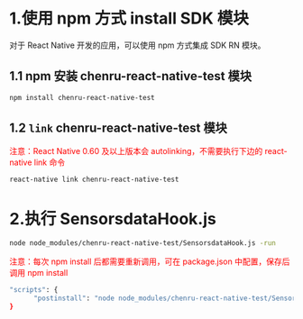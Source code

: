 # 1.使用 npm 方式 install  SDK 模块

对于 React Native 开发的应用，可以使用 npm 方式集成 SDK RN 模块。

## 1.1 npm 安装 chenru-react-native-test 模块

```sh
npm install chenru-react-native-test
```

## 1.2 `link` chenru-react-native-test 模块

<span style="color:red">注意：React Native 0.60 及以上版本会 autolinking，不需要执行下边的 react-native link 命令</span>
```sh
react-native link chenru-react-native-test
```

# 2.执行 SensorsdataHook.js
```sh
node node_modules/chenru-react-native-test/SensorsdataHook.js -run
```
<span style="color:red">注意：每次 npm install 后都需要重新调用，可在 package.json 中配置，保存后调用 npm install</span>
```sh
"scripts": {
	  "postinstall": "node node_modules/chenru-react-native-test/SensorsdataHook.js -run"
}
```
